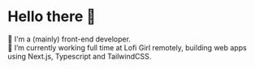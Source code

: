 # Hello there 👋

🙂 I'm a (mainly) front-end developer.  
🔭 I’m currently working full time at Lofi Girl remotely, building web apps using Next.js, Typescript and TailwindCSS.
